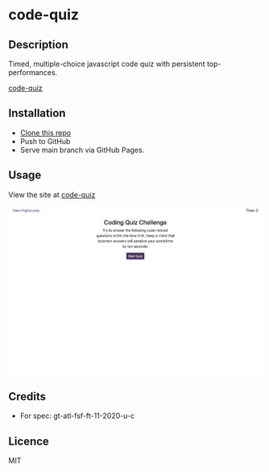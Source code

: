 # code-quiz

## Description
Timed, multiple-choice javascript code quiz with persistent top-performances.

[code-quiz](https://brhestir.github.io/code-quiz/)

## Installation
- [Clone this repo](https://github.com/brhestir/code-quiz.git)
- Push to GitHub
- Serve main branch via GitHub Pages.

## Usage
View the site at [code-quiz](https://brhestir.github.io/code-quiz/)

![Preview of code-quiz main page](assets/images/code-quiz.png)

## Credits
- For spec: gt-atl-fsf-ft-11-2020-u-c

## Licence
MIT